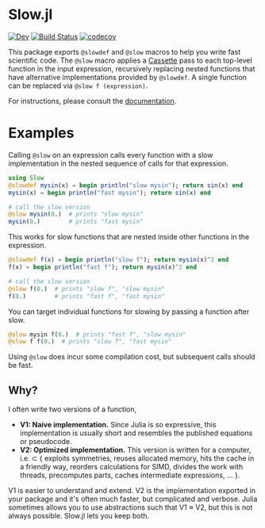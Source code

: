 # Slow.jl

<!-- [![Stable](https://img.shields.io/badge/docs-stable-blue.svg)](https://xzackli.github.io/Slow.jl/stable) -->
[![Dev](https://img.shields.io/badge/docs-dev-blue.svg)](https://xzackli.github.io/Slow.jl/dev)
[![Build Status](https://github.com/xzackli/Slow.jl/workflows/CI/badge.svg)](https://github.com/xzackli/Slow.jl/actions)
[![codecov](https://codecov.io/gh/xzackli/Slow.jl/branch/main/graph/badge.svg?token=rM1AU0MQ38)](https://codecov.io/gh/xzackli/Slow.jl)

This package exports `@slowdef` and `@slow` macros to help you write fast scientific code. The `@slow` macro applies a [Cassette](https://github.com/JuliaLabs/Cassette.jl) pass to each 
top-level function in the input expression, recursively replacing nested functions that have alternative implementations provided by `@slowdef`.
A single function can be replaced via `@slow f (expression)`. 

For instructions, please consult the [documentation](https://xzackli.github.io/Slow.jl/dev).


# Examples

Calling `@slow` on an expression calls every function with a slow implementation
in the nested sequence of calls for that expression.

```julia
using Slow
@slowdef mysin(x) = begin println("slow mysin"); return sin(x) end
mysin(x) = begin println("fast mysin"); return sin(x) end

# call the slow version
@slow mysin(0.)  # prints "slow mysin"
mysin(0.)        # prints "fast mysin"
```

This works for slow functions that are nested inside other functions in the expression.

```julia
@slowdef f(x) = begin println("slow f"); return mysin(x)^2 end
f(x) = begin println("fast f"); return mysin(x)^2 end

# call the slow version
@slow f(0.)  # prints "slow f", "slow mysin"
f(0.)        # prints "fast f", "fast mysin"
```

You can target individual functions for slowing by passing a function after slow.

```julia
@slow mysin f(0.)  # prints "fast f", "slow mysin"
@slow f f(0.)  # prints "slow f", "fast mysin"
```

Using `@slow` does incur some compilation cost, but subsequent calls should be fast.

## Why?

I often write two versions of a function,

* **V1: Naive implementation.** Since Julia is so expressive, this implementation is usually short and resembles the published equations or pseudocode.
* **V2: Optimized implementation.** This version is written for a computer, i.e. ⊂ { exploits symmetries, reuses allocated memory, hits the cache in a friendly way, reorders calculations for SIMD, divides the work with threads, precomputes parts, caches intermediate expressions, ... }.

V1 is easier to understand and extend. V2 is the implementation exported in your package and it's often much faster, but complicated and verbose. Julia sometimes allows you to use abstractions such that V1 ≈ V2, but this is not always possible. Slow.jl lets you keep both.
